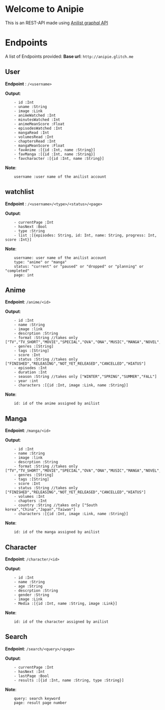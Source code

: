 # Welcome to Anipie

This is an REST-API made using [Anilist graphql API](https://anilist.gitbook.io/anilist-apiv2-docs/)

# Endpoints

A list of Endpoints provided:
**Base url**: `http://anipie.glitch.me`

## User

**Endpoint** : `/<username>`

**Output**: 
```
    - id :Int
    - uname :String
    - image :Link
    - animeWatched :Int
    - minutesWatched :Int
    - animeMeanScore :Float
    - episodesWatched :Int
    - mangaRead :Int
    - volumesRead :Int
    - chaptersRead :Int
    - mangaMeanScore :Float
    - favAnime :[{id :Int, name :String}]
    - favManga :[{id :Int, name :String}]
    - favcharacter :[{id :Int, name :String}]
```

**Note**:
```
    username :user name of the anilist account
```

## watchlist

**Endpoint** : `/<username>/<type>/<status>/<page>`

**Output**:
```
    - currentPage :Int
    - hasNext :Bool
    - type :String
    - list :[{episodes: String, id: Int, name: String, progress: Int, score :Int}]
```

**Note**:

```
    username: user name of the anilist account
    type: "anime" or "manga"
    status: "current" or "paused" or "dropped" or "planning" or "completed"
    page: int
```

## Anime

**Endpoint**: `/anime/<id>`

**Output**:
```
    - id :Int
    - name :String
    - image :link
    - descrption :String
    - format :String //takes only ["TV","TV_SHORT","MOVIE","SPECIAL","OVA","ONA","MUSIC","MANGA","NOVEL","ONE_SHOT"]
    - genres :[String]
    - tags :[String]
    - score :Int
    - status :String //takes only ["FINISHED","RELEASING","NOT_YET_RELEASED","CANCELLED","HIATUS"]
    - episodes :Int
    - duration :Int
    - season :String //takes only ["WINTER","SPRING","SUMMER","FALL"]
    - year :int
    - characters :[{id :Int, image :Link, name :String}]
```

**Note**:
```
    id: id of the anime assigned by anilist
```

## Manga

**Endpoint**: `/manga/<id>`

**Output**:
```
    - id :Int
    - name :String
    - image :link
    - descrption :String
    - format :String //takes only ["TV","TV_SHORT","MOVIE","SPECIAL","OVA","ONA","MUSIC","MANGA","NOVEL","ONE_SHOT"]
    - genres :[String]
    - tags :[String]
    - score :Int
    - status :String //takes only ["FINISHED","RELEASING","NOT_YET_RELEASED","CANCELLED","HIATUS"]
    - volumes :Int
    - chapters :Int
    - country :String //takes only ["South korea","China","Japan","Taiwan"]
    - characters :[{id :Int, image :Link, name :String}]
```

**Note**:
```
    id: id of the manga assigned by anilist
```

## Character

**Endpoint**: `/character/<id>`

**Output**:
```
    - id :Int
    - name :String
    - age :String
    - descrption :String
    - gender :String
    - image :Link
    - Media :[{id :Int, name :String, image :Link}]
```

**Note**:
```
    id: id of the character assigned by anilist
```

## Search

**Endpoint**: `/search/<query>/<page>`

**Output**:
```
    - currentPage :Int
    - hasNext :Int
    - lastPage :Bool
    - results :[{id :Int, name :String, type :String}]
```

**Note**:
```
    query: search keyword
    page: result page number
```